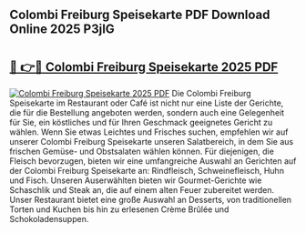 ## Colombi Freiburg Speisekarte PDF Download Online 2025 P3jIG

# <h2><a href="http://gce6zfx.nevu.top/?p=Colombi+Freiburg+Speisekarte">🔗 👉🔴 Colombi Freiburg Speisekarte 2025 PDF</a></h2>

[![Colombi Freiburg Speisekarte 2025 PDF](https://i.imgur.com/dBaPXMq.png)](http://gce6zfx.nevu.top/?p=Colombi+Freiburg+Speisekarte)
Die Colombi Freiburg Speisekarte im Restaurant oder Café ist nicht nur eine Liste der Gerichte, die für die Bestellung angeboten werden, sondern auch eine Gelegenheit für Sie, ein köstliches und für Ihren Geschmack geeignetes Gericht zu wählen. Wenn Sie etwas Leichtes und Frisches suchen, empfehlen wir auf unserer Colombi Freiburg Speisekarte unseren Salatbereich, in dem Sie aus frischen Gemüse- und Obstsalaten wählen können. Für diejenigen, die Fleisch bevorzugen, bieten wir eine umfangreiche Auswahl an Gerichten auf der Colombi Freiburg Speisekarte an: Rindfleisch, Schweinefleisch, Huhn und Fisch. Unseren Auserwählten bieten wir Gourmet-Gerichte wie Schaschlik und Steak an, die auf einem alten Feuer zubereitet werden. Unser Restaurant bietet eine große Auswahl an Desserts, von traditionellen Torten und Kuchen bis hin zu erlesenen Crème Brûlée und Schokoladensuppen.
